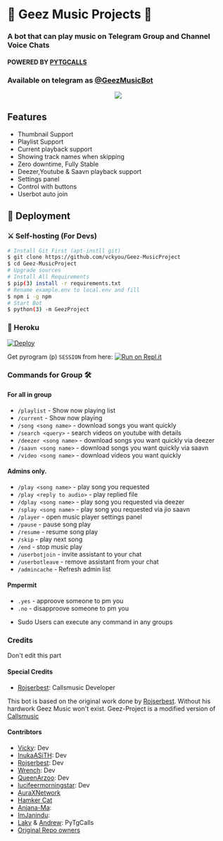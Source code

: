 <h1 align="centre">🎵 Geez Music Projects 🎵</h1>

### A bot that can play music on Telegram Group and Channel Voice Chats
#### POWERED BY [PYTGCALLS](https://github.com/pytgcalls/pytgcalls)
### Available on telegram as [@GeezMusicBot](https://t.me/GeezMusicBot)

<p align="center">
  <img src="https://telegra.ph/file/9c33051aae30b996e0ca4.jpg">
</p>
<h2> Features </h2>

- Thumbnail Support
- Playlist Support
- Current playback support
- Showing track names when skipping
- Zero downtime, Fully Stable
- Deezer,Youtube & Saavn playback support
- Settings panel
- Control with buttons
- Userbot auto join

## 🚀 Deployment

### ⚔ Self-hosting (For Devs) 
```sh
# Install Git First (apt-instll git)
$ git clone https://github.com/vckyou/Geez-MusicProject
$ cd Geez-MusicProject
# Upgrade sources
# Install All Requirements 
$ pip(3) install -r requirements.txt
# Rename example.env to local.env and fill
$ npm i -g npm
# Start Bot 
$ python(3) -m GeezProject
```

### 💜 Heroku

[![Deploy](https://www.herokucdn.com/deploy/button.svg)](https://heroku.com/deploy?template=https://github.com/Rifkiarisman/Geez-MusicProject/tree/master)

Get pyrogram (p)  `SESSION` from here:
[![Run on Repl.it](https://repl.it/badge/github/vckyou/PyrogramString)](https://repl.it/@vckyou/PyrogramString?lite=1&outputonly=1)

### Commands for Group 🛠
#### For all in group

- `/playlist` - Show now playing list
- `/current` - Show now playing
- `/song <song name>` - download songs you want quickly
- `/search <query>` - search videos on youtube with details
- `/deezer <song name>` - download songs you want quickly via deezer
- `/saavn <song name>` - download songs you want quickly via saavn
- `/video <song name>` - download videos you want quickly

#### Admins only.
- `/play <song name>` - play song you requested
- `/play <reply to audio>` - play replied file
- `/dplay <song name>` - play song you requested via deezer
- `/splay <song name>` - play song you requested via jio saavn
- `/player` - open music player settings panel
- `/pause` - pause song play
- `/resume` - resume song play
- `/skip` - play next song
- `/end` - stop music play
- `/userbotjoin` - invite assistant to your chat
- `/userbotleave` - remove assistant from your chat
- `/admincache` - Refresh admin list


#### Pmpermit
- `.yes` - approove someone to pm you
- `.no` - disapproove someone to pm you
+ Sudo Users can execute any command in any groups

### Credits
Don't edit this part

#### Special Credits
- [Rojserbest](http://github.com/rojserbes): Callsmusic Developer

This bot is based on the original work done by [Rojserbest](http://github.com/rojserbest). Without his hardwork Geez Music won't exist. 
Geez-Project is a modified version of [Callsmusic](https://github.com/callsmusic/callsmusic)

#### Contribtors
- [Vicky](https://github.com/Vckyou): Dev
- [InukaASiTH](https://github.com/InukaAsith): Dev
- [Rojserbest](http://github.com/rojserbes): Dev
- [Wrench](https://github.com/EverythingSuckz/): Dev
- [QueenArzoo](https://github.com/QueenArzoo): Dev
- [lucifeermorningstar](https://github.com/lucifeermorningstar): Dev
- [AuraXNetwork](https://github.com/AuraXNetwork/AuraXMusicBot)
- [Hamker Cat](https://github.com/thehamkercat/)
- [Anjana-Ma](https://github.com/Anjana-Ma):
- [ImJanindu](https://github.com/ImJanindu): 
- [Laky](https://github.com/Laky-64) & [Andrew](https://github.com/AndrewLaneX): PyTgCalls
- [Original Repo owners](https://github.com/suprojects/CallsMusic)

